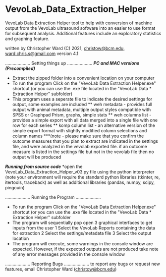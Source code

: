 # VevoLab_Data_Extraction_Helper

VevoLab Data Extraction Helper
tool to help with conversion of machine output from the VevoLab ultrasound software into an easier to use format for subsequent analysis. Additional features include an exploratory statistics and graphing feature.

written by Christopher Ward (C) 2021, christow@bcm.edu, ward.chris.s@gmail.com
version 4.1

....................
Setting things up
....................
***PC and MAC versions (Precompiled)***
* Extract the zipped folder into a convenient location on your computer
* To run the program Click on the "VevoLab Data Extraction Helper.exe" shortcut (or you can use the .exe file located in the "VevoLab Data * Extraction Helper" subfolder)
* This program uses a seperate file to indicate the desired settings for output, some examples are included 
	** weh metadata - provides full output with animal metadata, multiple output styles compatible with SPSS or Graphpad Prism, graphs, simple stats
	** weh columns list - provides a simple export with all data merged into a single file with one row for each series
	** komp column list - an alternative version of the simple export format with slightly modified column selections and column names
	***(note - please make sure that you confirm the outcome measures that you plan to extract are indicated in the settings file, and were analyzed in the vevolab exported file. if an outcome measure is listed in the settings file but not in the vevolab file then no output will be produced

***Running from source code***
*open the VevoLab_Data_Extraction_Helper_v03.py file using the python interpreter (note your environment will require the standard python libraries (tkinter, re, itertools, traceback) as well as additional libraries (pandas, numpy, scipy, pingouin)

....................
Running the Program
....................
* To run the program Click on the "VevoLab Data Extraction Helper.exe" shortcut (or you can use the .exe file located in the "VevoLab Data * Extraction Helper" subfolder
* The program will sequentially pop open 3 graphical interfaces to get inputs from the user
	1 Select the VevoLab Reports containing the data for extraction
	2 Select the settings/metadata file
	3 Select the output location
* The program will execute, some warnings in the console window are expected. However, if the expected outputs are not produced take note of any error messages provided in the console window

....................
Reporting Bugs
....................
to report any bugs or request new features, email Christopher Ward (christow@bcm.edu)